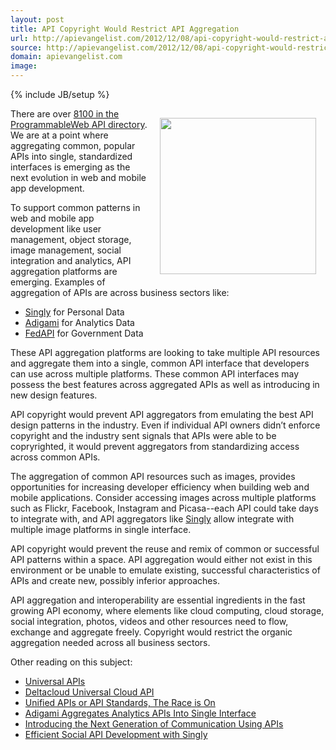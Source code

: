 ```yaml
---
layout: post
title: API Copyright Would Restrict API Aggregation
url: http://apievangelist.com/2012/12/08/api-copyright-would-restrict-api-aggregation/
source: http://apievangelist.com/2012/12/08/api-copyright-would-restrict-api-aggregation/
domain: apievangelist.com
image: 
---
```

{% include JB/setup %}<p><p><img style="padding: 15px;" src="https://s3.amazonaws.com/kinlane-productions/api-evangelist/aggregate-api.jpg" alt="" width="250" align="right" /></p>
<p>There are over <a href="http://www.programmableweb.com/apis/directory">8100 in the ProgrammableWeb API directory</a>.  We are at a point where aggregating common, popular APIs into single, standardized interfaces is emerging as the next evolution in web and mobile app development.</p>
<p>To support common patterns in web and mobile app development like user management, object storage, image management, social integration and analytics, API aggregation platforms are emerging.  Examples of aggregation of APIs are across business sectors like:</p>
<ul class="mainlist">
<li><a title="Singly" href="https://singly.com/">Singly</a> for Personal Data</li>
<li><a title="Adigami" href="http://www.adigami.com/">Adigami</a> for Analytics Data</li>
<li><a href="http://fedapi.com/">FedAPI</a> for Government Data</li>
</ul>
<p>These API aggregation platforms are looking to take multiple API resources and aggregate them into a single, common API interface that developers can use across multiple platforms.  These common API interfaces may possess the best features across aggregated APIs as well as introducing in new design features.</p>
<p>API copyright would prevent API aggregators from emulating the best API design patterns in the industry.  Even if individual API owners didn&rsquo;t enforce copyright and the industry sent signals that APIs were able to be copryrighted, it would prevent aggregators from standardizing access across common APIs.</p>
<p>The aggregation of common API resources such as images, provides opportunities for increasing developer efficiency when building web and mobile applications.  Consider accessing images across multiple platforms such as Flickr, Facebook, Instagram and Picasa--each API could take days to integrate with, and API aggregators like <a title="Singly" href="http://singly.com">Singly</a> allow integrate with multiple image platforms in single interface.</p>
<p>API copyright would prevent the reuse and remix of common or successful API patterns within a space.  API aggregation would either not exist in this environment or be unable to emulate existing, successful characteristics of APIs and create new, possibly inferior approaches.</p>
<p>API aggregation and interoperability are essential ingredients in the fast growing API economy, where elements like cloud computing, cloud storage, social integration, photos, videos and other resources need to flow, exchange and aggregate freely.  Copyright would restrict the organic aggregation needed across all business sectors.</p>
<p>Other reading on this subject:</p>
<ul class="mainlist">
<li><a href="http://www.apievangelist.com/2010/11/19/universal-apis/">Universal APIs</a></li>
<li><a href="http://www.kinlane.com/2010/08/28/deltacloud-universal-cloud-api/">Deltacloud Universal Cloud API</a></li>
<li><a href="http://blog.programmableweb.com/2011/05/02/unified-apis-or-api-standards-the-race-is-on/">Unified APIs or API Standards, The Race is On</a></li>
<li><a href="http://apievangelist.com/2012/11/30/adigami-aggregates-analytics-apis-into-single-interface/">Adigami Aggregates Analytics APIs Into Single Interface</a></li>
<li><a href="http://apievangelist.com/2012/09/07/introducing-the-next-generation-of-communication-using-apis/">Introducing the Next Generation of Communication Using APIs</a></li>
<li><a href="http://apievangelist.com/2012/08/29/efficient-social-api-development-with-singly/">Efficient Social API Development with Singly</a></li>
</ul></p>
